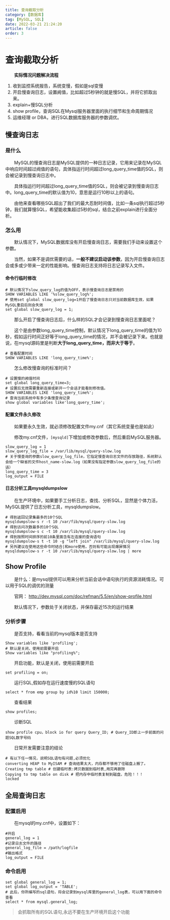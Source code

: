 ```yaml
---
title: 查询截取分析
category: [数据库]
tag: [MySQL, SQL]
date: 2022-03-21 21:24:20
article: false
order: 3
---
```


# 查询截取分析

　　**实际情况问题解决流程**

1. 收到监控系统报告，系统变慢，假如是sql变慢
2. 开启慢查询日志，设置阙值，比如超过5秒钟的就是慢SQL，并将它抓取出来。
3. explain+慢SQL分析
4. show profile，查询SQL在Mysql服务器里面的执行细节和生命周期情况
5. 运维经理 or DBA，进行SQL数据库服务器的参数调优。

## 慢查询日志

### 是什么

　　MySQL的慢查询日志是MySQL提供的一种日志记录，它用来记录在MySQL中响应时间超过阀值的语句，具体指运行时间超过long_query_time值的SQL，则会被记录到慢查询日志中。

　　具体指运行时间超过long_query_time值的SQL，则会被记录到慢查询日志中。long_query_time的默认值为10，意思是运行10秒以上的语句。

　　由他来查看哪些SQL超出了我们的最大忍耐时间值，比如一条sql执行超过5秒钟，我们就算慢SQL，希望能收集超过5秒的sql，结合之前explain进行全面分析。

### 怎么用

　　默认情况下，MySQL数据库没有开启慢查询日志，需要我们手动来设置这个参数。

　　当然，如果不是调优需要的话，**一般不建议启动该参数**，因为开启慢查询日志会或多或少带来一定的性能影响。慢查询日志支持将日志记录写入文件。

#### 命令行临时修改

```shell
# 默认情况下slow_query_log的值为OFF，表示慢查询日志是禁用的
SHOW VARIABLES LIKE '%slow_query_log%';
# 使用set global slow_query_log=1开启了慢查询日志只对当前数据库生效，如果MySQL重启后则会失效
set global slow_query_log = 1;
```

　　那么开启了慢查询日志后，什么样的SQL才会记录到慢查询日志里面呢？

　　这个是由参数long_query_time控制，默认情况下long_query_time的值为10秒，假如运行时间正好等于long_query_time的情况，并不会被记录下来。也就是说，在mysql源码里是判断**大于long_query_time，而非大于等于**。

```shell
# 查看配置时间
SHOW VARIABLES LIKE 'long_query_time%';
```

　　怎么修改慢查询的标准时间？

```shell
# 设置慢的阙值时间
set global long_query_time=3;
# 设置后无效需要重新连接或新开一个会话才能看到修改值。
SHOW VARIABLES LIKE 'long_query_time%';
# 查询当前系统中有多少条慢查询记录
show global variables like'long_query_time';
```

#### 配置文件永久修改

　　如果要永久生效，就必须修改配置文件my.cnf（其它系统变量也是如此）

　　修改my.cnf文件，`[mysqld]`下增加或修改参数后，然后重启MySQL服务器。

```shell
slow_query_log = 1
slow_query_log_file = /var/lib/mysql/query-slow.log
# 关于慢查询的参数slow_query_log_file，它指定慢查询日志文件的存放路径，系统默认会给一个缺省的文件host_name-slow.log（如果没有指定参数slow_query_log_file的话）
long_query_time = 3
log_output = FILE
```

#### 日志分析工具mysqldumpslow

　　在生产环境中，如果要手工分析日志，查找、分析SQL，显然是个体力活，MySQL提供了日志分析工具，mysqldumpslow。

```shell
# 得到返回记录集最多的10个SQL
mysqldumpslow-s r -t 10 /var/fib/mysql/query-slow.log
# 得到访问次数最多的10个SQL
mysqldumpslow-s c -t 10 /var/lib/mysql/query-slow.log
# 得到按照时间排序的前10条里面含有左连接的查询语句
mysqldumpslow-s t -t 10 -g "left join" /var/lib/mysql/query-slow.log
# 另外建议在使用这些命令时结合|和more使用，否则有可能出现爆屏情况
mysqldumpslow-s r -t 10 /var/lib/mysql/query-slow.log | more
```

## Show Profile

　　是什么：是mysql提供可以用来分析当前会话中语句执行的资源消耗情况。可以用于SQL的调优的测量

　　官网： http://dev.mysql.com/doc/refman/5.5/en/show-profile.html

　　默认情况下，参数处于关闭状态，并保存最近15次的运行结果

### 分析步骤

　　是否支持，看看当前的mysql版本是否支持

```shell
Show variables like 'profiling';
# 默认是关闭，使用前需要开启
Show variables like "profiling%";
```

　　开启功能，默认是关闭，使用前需要开启

```shell
set profiling = on;
```

　　运行SQL,假如存在运行速度慢的SQL语句

```mysql
select * from emp group by id%10 limit 150000;
```

　　查看结果

```shell
show profiles;
```

　　诊断SQL

```shell
show profile cpu，block io for query Query_ID; # Query_ID即上一步前面的问题SQL数字号码
```

　　日常开发需要注意的结论

```shell
# 有以下任一情况，说明SQL语句有问题,必须优化
converting HEAP to MyISAM # 查询结果太大，内存都不够用了往磁盘上搬了。
Creating tmp table # 创建临时表:拷贝数据到临时表,用完再删除
Copying to tmp table on disk # 把内存中临时表复制到磁盘，危险！！！
locked
```

## 全局查询日志

### 配置启用

　　在mysql的my.cnf中，设置如下：

```shell
#开启
general_log = 1
#记录日志文件的路径
general_log_file = /path/logfile
#输出格式
log_output = FILE
```

### 命令启用

```shell
set global general_log = 1;
set global log_output = 'TABLE';
# 此后，你所编写的sql语句，将会记录到mysql库里的general_log表，可以用下面的命令查看
select * from mysql.general_log;
```

> 会抓取所有的SQL语句,永远不要在生产环境开启这个功能
